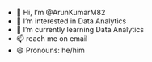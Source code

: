 - 👋 Hi, I’m @ArunKumarM82
- 👀 I’m interested in Data Analytics
- 🌱 I’m currently learning Data Analytics
- 📫 reach me on email
- 😄 Pronouns: he/him
